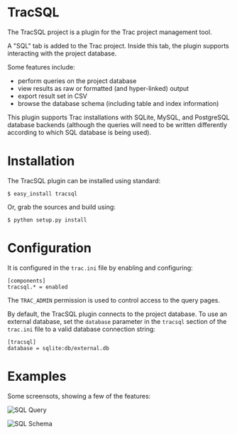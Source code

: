 # TracSQL

The TracSQL project is a plugin for the Trac project management tool.

A "SQL" tab is added to the Trac project.  Inside this tab, the plugin
supports interacting with the project database.

Some features include:

* perform queries on the project database
* view results as raw or formatted (and hyper-linked) output
* export result set in CSV
* browse the database schema (including table and index information)

This plugin supports Trac installations with SQLite, MySQL, and PostgreSQL
database backends (although the queries will need to be written differently
according to which SQL database is being used).


# Installation

The TracSQL plugin can be installed using standard:

    $ easy_install tracsql

Or, grab the sources and build using:

    $ python setup.py install


# Configuration

It is configured in the ``trac.ini`` file by enabling and configuring:

    [components]
    tracsql.* = enabled

The ``TRAC_ADMIN`` permission is used to control access to the query pages.

By default, the TracSQL plugin connects to the project database.  To use an
external database, set the ``database`` parameter in the ``tracsql`` section
of the ``trac.ini`` file to a valid database connection string:

    [tracsql]
    database = sqlite:db/external.db


# Examples

Some screensots, showing a few of the features:

![SQL Query](tracsql/raw/master/docs/sql-query.png)

![SQL Schema](tracsql/raw/master/docs/sql-schema.png)
